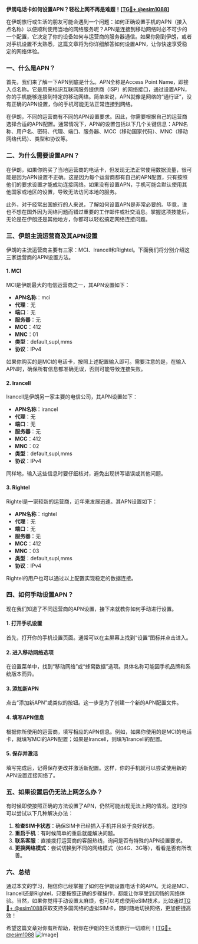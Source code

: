 **伊朗电话卡如何设置APN？轻松上网不再是难题！[[TG💪+ @esim1088](https://t.me/s/esim1088)]**

在伊朗旅行或生活的朋友可能会遇到一个问题：如何正确设置手机的APN（接入点名称）以便顺利使用当地的网络服务呢？APN是连接到移动网络时必不可少的一个配置，它决定了你的设备如何与运营商的服务器通信。如果你刚到伊朗，或者对手机设置不太熟悉，这篇文章将为你详细解答如何设置APN，让你快速享受稳定的网络体验。

### 一、什么是APN？

首先，我们来了解一下APN到底是什么。APN全称是Access Point Name，即接入点名称。它是用来标识互联网服务提供商（ISP）的网络接口，通过设置APN，你的手机能够连接到特定的移动网络。简单来说，APN就像是网络的“通行证”，没有正确的APN设置，你的手机可能无法正常连接到网络。

在伊朗，不同的运营商有不同的APN设置要求。因此，你需要根据自己的运营商选择合适的APN配置。通常情况下，APN的设置包括以下几个关键信息：APN名称、用户名、密码、代理、端口、服务器、MCC（移动国家代码）、MNC（移动网络代码）、类型和协议等。

### 二、为什么需要设置APN？

在伊朗，如果你购买了当地运营商的电话卡，但发现无法正常使用数据流量，很可能是因为APN设置不正确。这是因为每个运营商都有自己的APN配置，只有按照他们的要求设置才能成功连接网络。如果没有设置APN，手机可能会默认使用其他国家或地区的设置，导致无法访问本地的服务。

此外，对于经常出国旅行的人来说，了解如何设置APN是非常必要的。毕竟，谁也不想在国外因为网络问题而错过重要的工作邮件或社交消息。掌握这项技能后，无论是在伊朗还是其他地方，你都可以轻松搞定网络连接问题。

### 三、伊朗主流运营商及其APN设置

伊朗的主流运营商主要有三家：MCI、Irancell和Rightel。下面我们将分别介绍这三家运营商的APN设置方法。

#### 1. MCI

MCI是伊朗最大的电信运营商之一，其APN设置如下：

- **APN名称**：mci
- **代理**：无
- **端口**：无
- **服务器**：无
- **MCC**：412
- **MNC**：01
- **类型**：default,supl,mms
- **协议**：IPv4

如果你购买的是MCI的电话卡，按照上述配置输入即可。需要注意的是，在输入APN时，确保所有信息都准确无误，否则可能导致连接失败。

#### 2. Irancell

Irancell是伊朗另一家主要的电信公司，其APN设置如下：

- **APN名称**：irancel
- **代理**：无
- **端口**：无
- **服务器**：无
- **MCC**：412
- **MNC**：02
- **类型**：default,supl,mms
- **协议**：IPv4

同样地，输入这些信息时要仔细核对，避免出现拼写错误或其他问题。

#### 3. Rightel

Rightel是一家较新的运营商，近年来发展迅速。其APN设置如下：

- **APN名称**：rightel
- **代理**：无
- **端口**：无
- **服务器**：无
- **MCC**：412
- **MNC**：03
- **类型**：default,supl,mms
- **协议**：IPv4

Rightel的用户也可以通过以上配置实现稳定的数据连接。

### 四、如何手动设置APN？

现在我们知道了不同运营商的APN设置，接下来就教你如何手动进行设置。

#### 1. 打开手机设置

首先，打开你的手机设置页面。通常可以在主屏幕上找到“设置”图标并点击进入。

#### 2. 进入移动网络选项

在设置菜单中，找到“移动网络”或“蜂窝数据”选项。具体名称可能因手机品牌和系统版本而异。

#### 3. 添加新APN

点击“添加新APN”或类似的按钮。这一步是为了创建一个新的APN配置文件。

#### 4. 填写APN信息

根据你所使用的运营商，填写相应的APN信息。例如，如果你使用的是MCI的电话卡，就填写MCI的APN配置；如果是Irancell，则填写Irancell的配置。

#### 5. 保存并激活

填写完成后，记得保存更改并激活新配置。这样，你的手机就可以尝试使用新的APN设置连接网络了。

### 五、如果设置后仍无法上网怎么办？

有时候即使按照正确的方法设置了APN，仍然可能出现无法上网的情况。这时你可以尝试以下几种解决办法：

1. **检查SIM卡状态**：确保SIM卡已经插入手机并且处于良好状态。
2. **重启手机**：有时候简单的重启就能解决问题。
3. **联系客服**：直接拨打运营商的客服热线，询问是否有特殊的APN设置要求。
4. **更换网络模式**：尝试切换到不同的网络模式（如4G、3G等），看看是否有所改善。

### 六、总结

通过本文的学习，相信你已经掌握了如何在伊朗设置电话卡的APN。无论是MCI、Irancell还是Rightel，只要按照正确的步骤操作，都能让你享受到流畅的网络体验。当然，如果你觉得手动设置太麻烦，也可以考虑使用eSIM技术，比如通过[TG💪+ @esim1088](https://t.me/s/esim1088)获取支持多国网络的虚拟SIM卡，随时随地切换网络，更加便捷高效！

希望这篇文章对你有所帮助，祝你在伊朗的生活或旅行一切顺利！[[TG💪+ @esim1088](https://t.me/s/esim1088) ![Image](https://i.postimg.cc/4NQfJmqS/Snipaste-2025-05-13-00-14-12.png)]